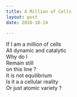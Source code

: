 ```yaml
---
title: A Million of Cells
layout: post
date: 2016-10-14

---
```

If I am a million of cells  
All dynamic and catalytic  
Why do I  
Remain still  
on this line ?  
It is not equilibrium   
Is it a a cellular reality  
Or just atomic variety ?  
